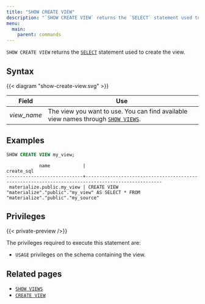 ```yaml
---
title: "SHOW CREATE VIEW"
description: "`SHOW CREATE VIEW` returns the `SELECT` statement used to create the view."
menu:
  main:
    parent: commands
---
```


`SHOW CREATE VIEW` returns the [`SELECT`](../select) statement used to create the view.

## Syntax

{{< diagram "show-create-view.svg" >}}

Field | Use
------|-----
_view&lowbar;name_ | The view you want to use. You can find available view names through [`SHOW VIEWS`](../show-views).

## Examples

```sql
SHOW CREATE VIEW my_view;
```
```nofmt
            name            |                                            create_sql
----------------------------+--------------------------------------------------------------------------------------------------
 materialize.public.my_view | CREATE VIEW "materialize"."public"."my_view" AS SELECT * FROM "materialize"."public"."my_source"
```

## Privileges

{{< private-preview />}}

The privileges required to execute this statement are:

- `USAGE` privileges on the schema containing the view.

## Related pages

- [`SHOW VIEWS`](../show-views)
- [`CREATE VIEW`](../create-view)
